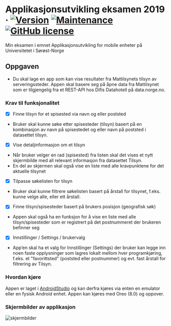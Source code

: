 # Applikasjonsutvikling eksamen 2019 · [![Version](https://img.shields.io/badge/Version-1.1-Green.svg)](https://shields.io/) [![Maintenance](https://img.shields.io/badge/Maintained%3F-no-red.svg)](https://GitHub.com/Naereen/StrapDown.js/graphs/commit-activity) [![GitHub license](https://img.shields.io/github/license/Naereen/StrapDown.js.svg)](https://github.com/Naereen/StrapDown.js/blob/master/LICENSE)
Min eksamen i emnet Applikasjonsutvikling for mobile enheter på Universitetet i Sørøst-Norge
## Oppgaven
- Du skal lage en app som kan vise resultater fra Mattilsynets tilsyn av serveringssteder. Appen skal
basere seg på åpne data fra Mattilsynet som er tilgjengelig fra et REST-API hos Difis Datahotell på
data.norge.no.
### Krav til funksjonalitet
- [x] Finne tilsyn for et spisested via navn og eller poststed
- Bruker skal kunne søke etter spisesteder (tilsyn) basert på en kombinasjon av navn på spisestedet og
eller navn på poststed i datasettet tilsyn. 
- [x] Vise detaljinformasjon om et tilsyn
- Når bruker velger en rad (spisested) fra listen skal det vises et nytt skjermbilde med all relevant
informasjon fra datasettet Tilsyn.
- En del av skjermen skal også vise en liste
med alle kravpunktene for det aktuelle tilsynet
- [x] Tilpasse søkelisten for tilsyn
- Bruker skal kunne filtrere søkelisten basert på årstall for tilsynet, f.eks. kunne velge alle, eller ett
årstall.
- [x] Finne tilsyn/spisesteder basert på brukers posisjon (geografisk søk)
- Appen skal også ha en funksjon for å vise en liste med alle tilsyn/spisesteder som er registrert på det
postnummeret der brukeren befinner seg
- [x] Innstillinger / Settings / brukervalg
- App’en skal ha et valg for Innstillinger (Settings) der bruker kan legge inn noen faste opplysninger
som lagres lokalt mellom hver programkjøring, f.eks. et "favorittsted" (poststed eller postnummer) og
evt. fast årstall for filtrering av Tilsyn.

### Hvordan kjøre
Appen er laget i [AndroidStudio](https://developer.android.com/studio) og kan derfra kjøres via enten en emulator eller en fysisk Android enhet. Appen kan kjøres med Oreo (8.0) og oppover.

### Skjermbilder av applikasjon
![skjermbilder](https://i.imgur.com/kQQGyPc.jpg)

